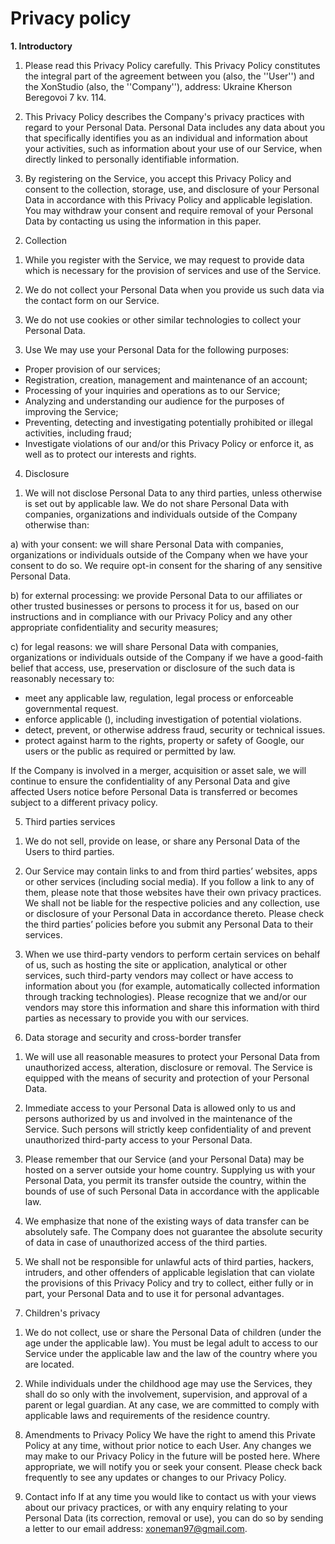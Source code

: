 <h1>Privacy policy</h1>

<b>1. Introductory</b>
1) Please read this Privacy Policy carefully. This Privacy Policy constitutes the integral part of the agreement between you (also, the ''User'') and the XonStudio (also, the ''Company''), address: Ukraine Kherson Beregovoi 7 kv. 114.

2) This Privacy Policy describes the Company's privacy practices with regard to your Personal Data. Personal Data includes any data about you that specifically identifies you as an individual and information about your activities, such as information about your use of our Service, when directly linked to personally identifiable information.

3) By registering on the Service, you accept this Privacy Policy and consent to the collection, storage, use, and disclosure of your Personal Data in accordance with this Privacy Policy and applicable legislation. You may withdraw your consent and require removal of your Personal Data by contacting us using the information in this paper.

2. Collection
1) While you register with the Service, we may request to provide data which is necessary for the provision of services and use of the Service.

2) We do not collect your Personal Data when you provide us such data via the contact form on our Service.

3) We do not use cookies or other similar technologies to collect your Personal Data.
 
3. Use
We may use your Personal Data for the following purposes:
- Proper provision of our services;
- Registration, creation, management and maintenance of an account;
- Processing of your inquiries and operations as to our Service;
- Analyzing and understanding our audience for the purposes of improving the Service;
- Preventing, detecting and investigating potentially prohibited or illegal activities, including fraud;
- Investigate violations of our  and/or this Privacy Policy or enforce it, as well as to protect our interests and rights.
 
4. Disclosure
1) We will not disclose Personal Data to any third parties, unless otherwise is set out by applicable law.
We do not share Personal Data with companies, organizations and individuals outside of the Company otherwise than:

a) with your consent: we will share Personal Data with companies, organizations or individuals outside of the Company when we have your consent to do so. We require opt-in consent for the sharing of any sensitive Personal Data.

b) for external processing: we provide Personal Data to our affiliates or other trusted businesses or persons to process it for us, based on our instructions and in compliance with our Privacy Policy and any other appropriate confidentiality and security measures;

c) for legal reasons: we will share Personal Data with companies, organizations or individuals outside of the Company if we have a good-faith belief that access, use, preservation or disclosure of the such data is reasonably necessary to:
- meet any applicable law, regulation, legal process or enforceable governmental request.
- enforce applicable (), including investigation of potential violations.
- detect, prevent, or otherwise address fraud, security or technical issues.
- protect against harm to the rights, property or safety of Google, our users or the public as required or permitted by law.

If the Company is involved in a merger, acquisition or asset sale, we will continue to ensure the confidentiality of any Personal Data and give affected Users notice before Personal Data is transferred or becomes subject to a different privacy policy.
 
5. Third parties services 
1) We do not sell, provide on lease, or share any Personal Data of the Users to third parties.

2) Our Service may contain links to and from third parties’ websites, apps or other services (including social media). If you follow a link to any of them, please note that those websites have their own privacy practices. We shall not be liable for the respective policies and any collection, use or disclosure of your Personal Data in accordance thereto. Please check the third parties’ policies before you submit any Personal Data to their services.

3) When we use third-party vendors to perform certain services on behalf of us, such as hosting the site or application, analytical or other services, such third-party vendors may collect or have access to information about you (for example, automatically collected information through tracking technologies). Please recognize that we and/or our vendors may store this information and share this information with third parties as necessary to provide you with our services.

6. Data storage and security and cross-border transfer 
1) We will use all reasonable measures to protect your Personal Data from unauthorized access, alteration, disclosure or removal. The Service is equipped with the means of security and protection of your Personal Data.

2) Immediate access to your Personal Data is allowed only to us and persons authorized by us and involved in the maintenance of the Service. Such persons will strictly keep confidentiality of and prevent unauthorized third-party access to your Personal Data.

3) Please remember that our Service (and your Personal Data) may be hosted on a server outside your home country. Supplying us with your Personal Data, you permit its transfer outside the country, within the bounds of use of such Personal Data in accordance with the applicable law.

4) We emphasize that none of the existing ways of data transfer can be absolutely safe. The Company does not guarantee the absolute security of data in case of unauthorized access of the third parties.

5) We shall not be responsible for unlawful acts of third parties, hackers, intruders, and other offenders of applicable legislation that can violate the provisions of this Privacy Policy and try to collect, either fully or in part, your Personal Data and to use it for personal advantages.

7. Children's privacy
1) We do not collect, use or share the Personal Data of children (under the age under the applicable law). You must be legal adult to access to our Service under the applicable law and the law of the country where you are located.

2) While individuals under the childhood age may use the Services, they shall do so only with the involvement, supervision, and approval of a parent or legal guardian. At any case, we are committed to comply with applicable laws and requirements of the residence country.

8. Amendments to Privacy Policy
We have the right to amend this Private Policy at any time, without prior notice to each User. Any changes we may make to our Privacy Policy in the future will be posted here. Where appropriate, we will notify you or seek your consent. Please check back frequently to see any updates or changes to our Privacy Policy.
 
9. Contact info
If at any time you would like to contact us with your views about our privacy practices, or with any enquiry relating to your Personal Data (its correction, removal or use), you can do so by sending a letter to our email address: xoneman97@gmail.com.
